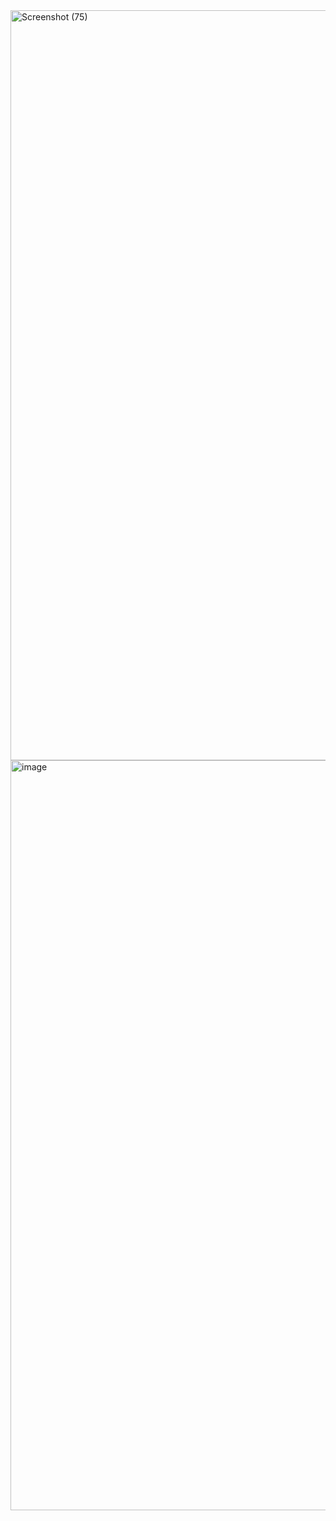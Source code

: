 <img width="1920" height="1200" alt="Screenshot (75)" src="https://github.com/user-attachments/assets/a93f4ac0-cc03-43c0-9f52-0da52ab58ff2" />

<img width="1920" height="1200" alt="image" src="https://github.com/user-attachments/assets/87e34b64-5e8b-4f3d-afe0-99d143892c4e" />
